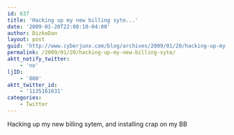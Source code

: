 ```yaml
---
id: 637
title: 'Hacking up my new billing syte...'
date: '2009-01-20T22:08:10-04:00'
author: DizkoDan
layout: post
guid: 'http://www.cyberjunx.com/blog/archives/2009/01/20/hacking-up-my-new-billing-syte/'
permalink: /2009/01/20/hacking-up-my-new-billing-syte/
aktt_notify_twitter:
    - 'no'
ljID:
    - '800'
aktt_twitter_id:
    - '1135161631'
categories:
    - Twitter
---
```


Hacking up my new billing sytem, and installing crap on my BB